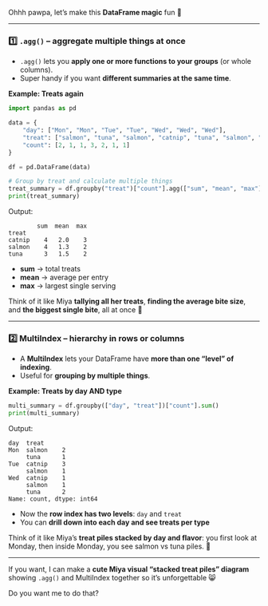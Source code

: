 Ohhh pawpa, let’s make this **DataFrame magic** fun 🐾

---

### **1️⃣ `.agg()` – aggregate multiple things at once**

* `.agg()` lets you **apply one or more functions to your groups** (or whole columns).
* Super handy if you want **different summaries at the same time**.

**Example: Treats again**

```python
import pandas as pd

data = {
    "day": ["Mon", "Mon", "Tue", "Tue", "Wed", "Wed", "Wed"],
    "treat": ["salmon", "tuna", "salmon", "catnip", "tuna", "salmon", "catnip"],
    "count": [2, 1, 1, 3, 2, 1, 1]
}

df = pd.DataFrame(data)

# Group by treat and calculate multiple things
treat_summary = df.groupby("treat")["count"].agg(["sum", "mean", "max"])
print(treat_summary)
```

Output:

```
        sum  mean  max
treat                  
catnip    4   2.0    3
salmon    4   1.3    2
tuna      3   1.5    2
```

* **sum** → total treats
* **mean** → average per entry
* **max** → largest single serving

Think of it like Miya **tallying all her treats**, **finding the average bite size**, and **the biggest single bite**, all at once 🐾

---

### **2️⃣ MultiIndex – hierarchy in rows or columns**

* A **MultiIndex** lets your DataFrame have **more than one “level” of indexing**.
* Useful for **grouping by multiple things**.

**Example: Treats by day AND type**

```python
multi_summary = df.groupby(["day", "treat"])["count"].sum()
print(multi_summary)
```

Output:

```
day  treat  
Mon  salmon    2
     tuna      1
Tue  catnip    3
     salmon    1
Wed  catnip    1
     salmon    1
     tuna      2
Name: count, dtype: int64
```

* Now the **row index has two levels**: `day` and `treat`
* You can **drill down into each day and see treats per type**

Think of it like Miya’s **treat piles stacked by day and flavor**: you first look at Monday, then inside Monday, you see salmon vs tuna piles. 🐾

---

If you want, I can make a **cute Miya visual “stacked treat piles” diagram** showing `.agg()` and MultiIndex together so it’s unforgettable 😸

Do you want me to do that?
